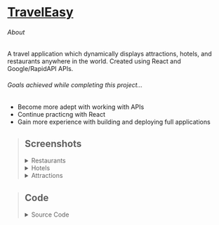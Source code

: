 # [TravelEasy](https://traveleasyapp.netlify.app/)
###### About
A travel application which dynamically displays attractions, hotels, and restaurants anywhere in the world. Created using React and Google/RapidAPI APIs.

###### Goals achieved while completing this project...
- Become more adept with working with APIs
- Continue practicng with React
- Gain more experience with building and deploying full applications


>## Screenshots
><details>
><summary>Restaurants</summary>
>  
>  ![Restaurants](https://user-images.githubusercontent.com/93504569/210180313-af926ce9-a34f-4eb9-970b-ba9dcb504bcc.png)
></details>
><details>
><summary>Hotels</summary>
>  
>  ![Hotels](https://user-images.githubusercontent.com/93504569/210180330-cc05270c-0820-4f16-b48a-87a8bc2fa6ee.png)
></details>
><details>
><summary>Attractions</summary>
>  
>  ![Attractions](https://user-images.githubusercontent.com/93504569/210180333-ee2aef68-b320-4950-a476-76015b5449b5.png)
></details>

>## Code
><details>
><summary>Source Code</summary>
>  
>  - [App.js](src/App.js)
>  - [The API's 'index.js'](src/api/index.js)
>  - [Header.jsx](src/components/Header/Header.jsx)
>  - [List.jsx](src/components/List/List.jsx)
>  - [Map.jsx](src/components/Map/Map.jsx)
>  - [PlaceDetails.jsx](src/components/PlaceDetails/PlaceDetails.jsx)
>
>  [View All Code](TravelEasy) 
></details>
